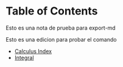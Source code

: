 
# Table of Contents



Esto es una nota de prueba para export-md

Esto es una edicion para probar el comando

-   [Calculus Index](20241221123842-calculus_index.md)
-   [Integral](20241221124116-integral.md)

